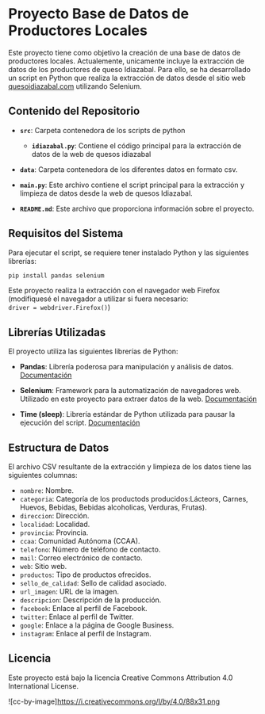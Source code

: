 
# Proyecto Base de Datos de Productores Locales

Este proyecto tiene como objetivo la creación de una base de datos de productores locales. Actualemente, unicamente incluye la extracción de datos de los productores de queso Idiazabal. Para ello, se ha desarrollado un script en Python que realiza la extracción de datos desde el sitio web [quesoidiazabal.com](https://www.quesoidiazabal.eus/productores) utilizando Selenium.

## Contenido del Repositorio

- **`src`**: Carpeta contenedora de los scripts de python
    - **`idiazabal.py`**: Contiene el código principal para la extracción de datos de la web de quesos idiazabal

- **`data`**: Carpeta contenedora de los diferentes datos en formato csv.

- **`main.py`**: Este archivo contiene el script principal para la extracción y limpieza de datos desde la web de quesos Idiazabal.
- **`README.md`**: Este archivo que proporciona información sobre el proyecto.

## Requisitos del Sistema

Para ejecutar el script, se requiere tener instalado Python y las siguientes librerías:

```bash
pip install pandas selenium
```

Este proyecto realiza la extracción con el navegador web Firefox (modifiquesé el navegador a utilizar si fuera necesario:  
`driver = webdriver.Firefox()`)

## Librerías Utilizadas

El proyecto utiliza las siguientes librerías de Python:

- **Pandas**: Librería poderosa para manipulación y análisis de datos. [Documentación](https://pandas.pydata.org/pandas-docs/stable/)

- **Selenium**: Framework para la automatización de navegadores web. Utilizado en este proyecto para extraer datos de la web. [Documentación](https://www.selenium.dev/documentation/en/)

- **Time (sleep)**: Librería estándar de Python utilizada para pausar la ejecución del script. [Documentación](https://docs.python.org/3/library/time.html)

## Estructura de Datos

El archivo CSV resultante de la extracción y limpieza de los datos tiene las siguientes columnas:

- `nombre`: Nombre.
- `categoria`: Categoría de los productods producidos:Lácteors, Carnes, Huevos, Bebidas, Bebidas alcoholicas, Verduras, Frutas).
- `direccion`: Dirección.
- `localidad`: Localidad.
- `provincia`: Provincia.
- `ccaa`: Comunidad Autónoma (CCAA).
- `telefono`: Número de teléfono de contacto.
- `mail`: Correo electrónico de contacto.
- `web`: Sitio web.
- `productos`: Tipo de productos ofrecidos.
- `sello_de_calidad`: Sello de calidad asociado.
- `url_imagen`: URL de la imagen.
- `descripcion`: Descripción de la producción.
- `facebook`: Enlace al perfil de Facebook.
- `twitter`: Enlace al perfil de Twitter.
- `google`: Enlace a la página de Google Business.
- `instagram`: Enlace al perfil de Instagram.

## Licencia

Este proyecto está bajo la licencia Creative Commons Attribution 4.0 International License.

![cc-by-image]https://i.creativecommons.org/l/by/4.0/88x31.png


